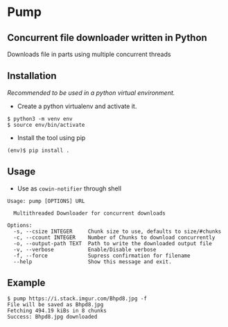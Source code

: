 # Pump
## Concurrent file downloader written in Python

Downloads file in parts using multiple concurrent threads

## Installation
_Recommended to be used in a python virtual environment._
- Create a python virtualenv and activate it.
```
$ python3 -m venv env
$ source env/bin/activate
```
- Install the tool using pip
```
(env)$ pip install .
```
## Usage
- Use as `cowin-notifier` through shell
```
Usage: pump [OPTIONS] URL

  Multithreaded Downloader for concurrent downloads

Options:
  -s, --csize INTEGER     Chunk size to use, defaults to size/#chunks
  -c, --ccount INTEGER    Number of Chunks to download concurrently
  -o, --output-path TEXT  Path to write the downloaded output file
  -v, --verbose           Enable/Disable verbose
  -f, --force             Supress confirmation for filename
  --help                  Show this message and exit.
```

## Example
```
$ pump https://i.stack.imgur.com/Bhpd8.jpg -f
File will be saved as Bhpd8.jpg                                                                                                  
Fetching 494.19 kiBs in 8 chunks                                                                                                 
Success: Bhpd8.jpg downloaded                       
```